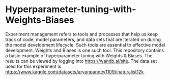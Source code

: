 # Hyperparameter-tuning-with-Weights-Biases
Experiment management refers to tools and processes that help us keep track of code, model parameters, and data sets that are iterated on during the model development lifecycle. Such tools are essential to effective model development. Weights and Biases is one such tool. This repository contains a basic example of hyperparameter tuning with Weights & Biases. The results can be viewed by logging into https://wandb.ai/site. The data set used for this experiment is https://www.kaggle.com/datasets/aryanpandey1109/inaturalist12k .
